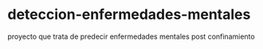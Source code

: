 # deteccion-enfermedades-mentales
proyecto que trata de predecir enfermedades mentales post confinamiento
